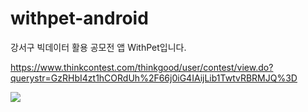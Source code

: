 # withpet-android
강서구 빅데이터 활용 공모전 앱 WithPet입니다.

https://www.thinkcontest.com/thinkgood/user/contest/view.do?querystr=GzRHbI4zt1hCORdUh%2F66j0iG4IAijLib1TwtvRBRMJQ%3D

<image src = "https://www.thinkcontest.com/thinkgood/common/display.do?filepath=contest_poster/image/&filename=5c35056e7c70d60b393a728803a2bdf368534959.jpg"/>
